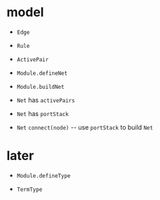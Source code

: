 # model

- `Edge`

- `Rule`

- `ActivePair`

- `Module.defineNet`
- `Module.buildNet`

- `Net` has `activePairs`
- `Net` has `portStack`

- `Net` `connect(node)` -- use `portStack` to build `Net`

# later

- `Module.defineType`

- `TermType`
